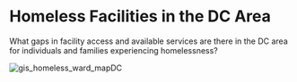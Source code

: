 # Homeless Facilities in the DC Area
What gaps in facility access and available services are there in the DC area for individuals and families experiencing homelessness?

![gis_homeless_ward_mapDC](https://user-images.githubusercontent.com/41307659/202780770-501ed500-fe4c-4c23-b781-4b7ccb8e582c.png)
